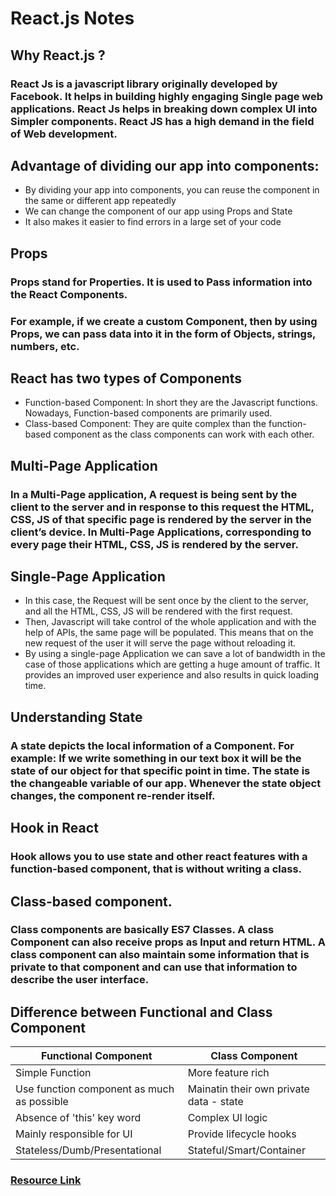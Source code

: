 # React.js Notes

## Why React.js ? 
### React Js is a javascript library originally developed by Facebook. It helps in building highly engaging Single page web applications. React Js helps in breaking down complex UI into Simpler components. React JS has a high demand in the field of Web development.


## Advantage of dividing our app into components:
- By dividing your app into components, you can reuse the component in the same or different app repeatedly
- We can change the component of our app using Props and State
- It also makes it easier to find errors in a large set of your code



## Props
### Props stand for Properties.  It is used to Pass information into the React Components. 
### For example, if we create a custom Component, then by using Props, we can pass data into it in the form of Objects, strings, numbers, etc.  


## React has two types of Components
- Function-based Component: In short they are the Javascript functions. Nowadays, Function-based components are primarily used.
- Class-based Component: They are quite complex than the function-based component as the class components can work with each other.

## Multi-Page Application 
### In a Multi-Page application, A request is being sent by the client to the server and in response to this request the HTML, CSS, JS of that specific page is rendered by the server in the client’s device. In Multi-Page Applications, corresponding to every page their HTML, CSS, JS is rendered by the server.  

## Single-Page Application 
- In this case, the Request will be sent once by the client to the server, and all the HTML, CSS, JS will be rendered with the first request. 
- Then, Javascript will take control of the whole application and with the help of APIs, the same page will be populated. This means that on the new request of the user it will serve the page without reloading it.
- By using a single-page Application we can save a lot of bandwidth in the case of those applications which are getting a huge amount of traffic. It provides an improved user experience and also results in quick loading time.

## Understanding State

### A state depicts the local information of a Component. For example: If we write something in our text box it will be the state of our object for that specific point in time. The state is the changeable variable of our app. Whenever the state object changes, the component re-render itself.

## Hook in React
### Hook allows you to use state and other react features with a function-based component,  that is without writing a class.

## Class-based component.
### Class components are basically ES7 Classes. A class Component can also receive props as Input and return HTML. A class component can also maintain some information that is private to that component and can use that information to describe the user interface. 

## Difference between Functional and Class Component

Functional Component | Class Component 
------------- | -------------
Simple Function  | More feature rich 
Use function component as much as possible  | Mainatin their own private data - state 
Absence of 'this' key word  | Complex UI logic 
Mainly responsible for UI  | Provide lifecycle hooks
Stateless/Dumb/Presentational  | Stateful/Smart/Container
### [Resource Link](https://www.codewithharry.com/videos/react-tutorials-in-hindi-1)
